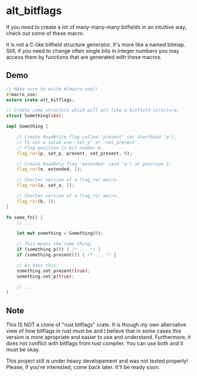 # alt_bitflags
If you need to create a lot of many-many-many bitfields in an intuitive way, check out some of these macro.

It is not a C-like bitfield structure generator. It's more like a named bitmap. Still, if you need to change often single bits in integer numbers you may access them by functions that are generated with these macros.

## Demo
```rust
// Make sure to write #[macro_use]!
#[macro_use]
extern crate alt_bitflags;

// Create some structure which will act like a bitfield structure.
struct Something(i64);

impl Something {

    // Create ReadWrite flag called 'present' (or shorthand 'p').
    // To set a value use 'set_p' or 'set_present'.
    // Flag position is bit number 0.
    flag_rw!(p, set_p, present, set_present, 0);

    // Create ReadOnly flag 'extended' (and 'e') at position 1.
    flag_ro!(e, extended, 1);

    // Shorter version of a flag_rw! macro.
    flag_rw!(a, set_a, 2);

    // Shorter version of a flag_ro! macro.
    flag_ro!(b, 3);
}

fn some_fn() {
    // ...

    let mut something = Something(0);

    // This means the same thing:
    if (something.p()) { /* ... */ }
    if (something.present()) { /* ... */ }

    // As does this:
    something.set_present(true);
    something.set_p(true);

    // ...
}
```

## Note
This IS NOT a clone of "rust bitflags" crate. It is though my own alternative view of how bitflags in rust must be and I believe that in some cases this version is more apropriate and easier to use and understand. Furthermore, it does not conflict with bitflags from rust compiler. You can use both and it must be okay.

This project still is under heavy developement and was not tested properly! Please, if you're interested, come back later. It'll be ready soon.
